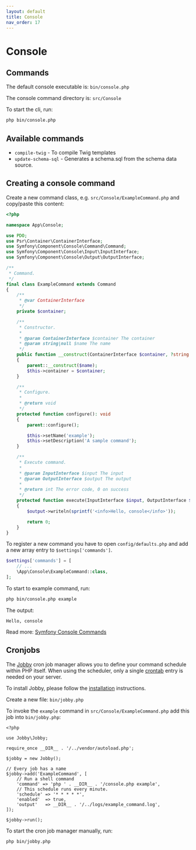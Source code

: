 ```yaml
---
layout: default
title: Console
nav_order: 17
---
```


# Console

## Commands

The default console executable is: `bin/console.php`

The console command directory is: `src/Console` 

To start the cli, run:

``` bash
php bin/console.php
```

## Available commands

* `compile-twig` - To compile Twig templates
* `update-schema-sql` - Generates a schema.sql from the schema data source.

## Creating a console command

Create a new command class, e.g. `src/Console/ExampleCommand.php` and copy/paste this content:

```php
<?php

namespace App\Console;

use PDO;
use Psr\Container\ContainerInterface;
use Symfony\Component\Console\Command\Command;
use Symfony\Component\Console\Input\InputInterface;
use Symfony\Component\Console\Output\OutputInterface;

/**
 * Command.
 */
final class ExampleCommand extends Command
{
    /**
     * @var ContainerInterface
     */
    private $container;

    /**
     * Constructor.
     *
     * @param ContainerInterface $container The container
     * @param string|null $name The name
     */
    public function __construct(ContainerInterface $container, ?string $name = null)
    {
        parent::__construct($name);
        $this->container = $container;
    }

    /**
     * Configure.
     *
     * @return void
     */
    protected function configure(): void
    {
        parent::configure();

        $this->setName('example');
        $this->setDescription('A sample command');
    }

    /**
     * Execute command.
     *
     * @param InputInterface $input The input
     * @param OutputInterface $output The output
     *
     * @return int The error code, 0 on success
     */
    protected function execute(InputInterface $input, OutputInterface $output): int
    {
        $output->writeln(sprintf('<info>Hello, console</info>'));

        return 0;
    }
}
```

To register a new command you have to open `config/defaults.php` 
and add a new array entry to `$settings['commands']`.

```php
$settings['commands'] = [
    // ...
    \App\Console\ExampleCommand::class,
];
```

To start to example command, run:

``` bash
php bin/console.php example
```

The output:

```
Hello, console
```

Read more: [Symfony Console Commands](https://symfony.com/doc/current/console.html)

## Cronjobs  

The [Jobby](https://github.com/jobbyphp/jobby) cron job manager allows you to define your 
command schedule within PHP itself. When using the scheduler, 
only a single [crontab](https://help.ubuntu.com/community/CronHowto) entry is needed on your server. 

To install Jobby, please follow the [installation](https://github.com/jobbyphp/jobby#getting-started) instructions.

Create a new file: `bin/jobby.php`

To invoke the `example` command in `src/Console/ExampleCommand.php` add this job into `bin/jobby.php`:

```
<?php

use Jobby\Jobby;

require_once __DIR__ . '/../vendor/autoload.php';

$jobby = new Jobby();

// Every job has a name
$jobby->add('ExampleCommand', [
    // Run a shell command
    'command' => 'php ' . __DIR__ . '/console.php example',
    // This schedule runs every minute.
    'schedule' => '* * * * *',
    'enabled'  => true,
    'output'   => __DIR__ . '/../logs/example_command.log',
]);

$jobby->run();

```

To start the cron job manager manually, run:

```
php bin/jobby.php
```
